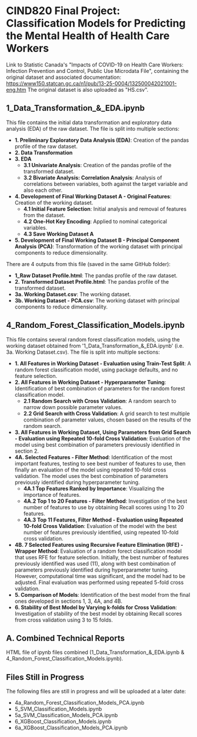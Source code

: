 # CIND820 Final Project: Classification Models for Predicting the Mental Health of Health Care Workers

Link to Statistic Canada's "Impacts of COVID-19 on Health Care Workers: Infection Prevention and Control, Public Use Microdata File", containing the original dataset and associated documentation: https://www150.statcan.gc.ca/n1/pub/13-25-0004/132500042021001-eng.htm
The original dataset is also uploaded as "HS.csv".


## 1_Data_Transformation_&_EDA.ipynb
This file contains the initial data transformation and exploratory data analysis (EDA) of the raw dataset. The file is split into multiple sections:
* **1. Preliminary Exploratory Data Analysis (EDA)**: Creation of the pandas profile of the raw dataset.
* **2. Data Transformation**
* **3. EDA**
  * **3.1 Univariate Analysis**: Creation of the pandas profile of the transformed dataset.
  * **3.2 Bivariate Analysis: Correlation Analysis**: Analysis of correlations between variables, both against the target variable and also each other.
* **4. Development of Final Working Dataset A - Original Features**: Creation of the working dataset.
  * **4.1 Initial Feature Selection**: Initial analysis and removal of features from the dataset.
  * **4.2 One-Hot Key Encoding**: Applied to nominal categorical variables.
  * **4.3 Save Working Dataset A**
* **5. Development of Final Working Dataset B - Principal Component Analysis (PCA)**: Transformation of the working dataset with principal components to reduce dimensionality.

There are 4 outputs from this file (saved in the same GitHub folder):
* **1_Raw Dataset Profile.html**: The pandas profile of the raw dataset.
* **2. Transformed Dataset Profile.html**: The pandas profile of the transformed dataset.
* **3a. Working Dataset.csv**: The working dataset.
* **3b. Working Dataset - PCA.csv**: The working dataset with principal components to reduce dimensionality.


## 4_Random_Forest_Classification_Models.ipynb
This file contains several random forest classification models, using the working dataset obtained from '1_Data_Transformation_&_EDA.ipynb' (i.e. 3a. Working Dataset.csv). The file is split into multiple sections:
* **1. All Features in Working Dataset - Evaluation using Train-Test Split**: A random forest classification model, using package defaults, and no feature selection.
* **2. All Features in Working Dataset - Hyperparameter Tuning**: Identification of best combination of parameters for the random forest classification model.
  * **2.1 Random Search with Cross Validation**: A random search to narrow down possible parameter values.
  * **2.2 Grid Search with Cross Validation**: A grid search to test multiple combination of parameter values, chosen based on the results of the random search.
* **3. All Features in Working Dataset, Using Parameters from Grid Search - Evaluation using Repeated 10-fold Cross Validation**: Evaluation of the model using best combination of parameters previously identified in section 2.
* **4A. Selected Features - Filter Method**: Identification of the most important features, testing to see best number of features to use, then finally an evaluation of the model using repeated 10-fold cross validation. The model uses the best combination of parameters previously identified during hyperparameter tuning.
  * **4A.1 Top Features Ranked by Importance**: Visualizing the importance of features.
  * **4A.2 Top 1 to 20 Features - Filter Method**: Investigation of the best number of features to use by obtaining Recall scores using 1 to 20 features.
  * **4A.3 Top 11 Features, Filter Method - Evaluation using Repeated 10-fold Cross Validation**: Evaluation of the model with the best number of features previously identified, using repeated 10-fold cross validation.
* **4B. 7 Selected Features using Recursive Feature Elimination (RFE) - Wrapper Method**: Evaluation of a random forect classification model that uses RFE for feature selection. Initially, the best number of features previously identified was used (11), along with best combination of parameters previously identified during hyperparameter tuning. However, computational time was significant, and the model had to be adjusted. Final evaluation was performed using repeated 5-fold cross validation.
* **5. Comparison of Models**: Identification of the best model from the final ones developed in sections 1, 3, 4A, and 4B.
* **6. Stability of Best Model by Varying k-folds for Cross Validation**: Investigation of stability of the best model by obtaining Recall scores from cross validation using 3 to 15 folds.


## A. Combined Technical Reports
HTML file of ipynb files combined (1_Data_Transformation_&_EDA.ipynb & 4_Random_Forest_Classification_Models.ipynb).


## Files Still in Progress
The following files are still in progress and will be uploaded at a later date:
  * 4a_Random_Forest_Classification_Models_PCA.ipynb
  * 5_SVM_Classification_Models.ipynb
  * 5a_SVM_Classification_Models_PCA.ipynb
  * 6_XGBoost_Classification_Models.ipynb
  * 6a_XGBoost_Classification_Models_PCA.ipynb
